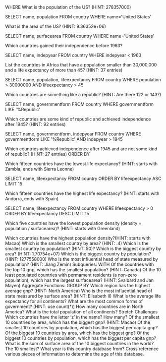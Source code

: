 WHERE
What is the population of the US? (HINT: 278357000)

SELECT name, population
FROM country
WHERE name='United States'


What is the area of the US? (HINT: 9.36352e+06)

SELECT name, surfacearea
FROM country
WHERE name='United States'

Which countries gained their independence before 1963?

SELECT name, indepyear
FROM country
WHERE indepyear < 1963

List the countries in Africa that have a population smaller than 30,000,000 and a life expectancy of more than 45? (HINT: 37 entries)

SELECT name, population, lifeexpectancy
FROM country
WHERE population > 30000000 AND lifeexpectancy > 45

Which countries are something like a republic? (HINT: Are there 122 or 143?)

SELECT name, governmentform
FROM country
WHERE governmentform
LIKE '%Republic'

Which countries are some kind of republic and achieved independence after 1945? (HINT: 92 entries)

SELECT name, governmentform, indepyear
FROM country
WHERE governmentform
LIKE '%Republic'
AND indepyear > 1945

Which countries achieved independence after 1945 and are not some kind of republic? (HINT: 27 entries)
ORDER BY

<!-- SELECT name, governmentform, indepyear
FROM country
WHERE indepyear > 1945 AND
NOT(governmentform = 'Republic') -->

Which fifteen countries have the lowest life expectancy? (HINT: starts with Zambia, ends with Sierra Leonne)

SELECT name, lifeexpectancy
FROM country
ORDER BY lifeexpectancy ASC
LIMIT 15

Which fifteen countries have the highest life expectancy? (HINT: starts with Andorra, ends with Spain)

SELECT name, lifeexpectancy
FROM country
WHERE lifeexpectancy > 0
ORDER BY lifeexpectancy DESC
LIMIT 15

Which five countries have the lowest population density (density = population / surfacearea)? (HINT: starts with Greenland)





Which countries have the highest population density?(HINT: starts with Macao)
Which is the smallest country by area? (HINT: .4)
Which is the smallest country by population? (HINT: 50)?
Which is the biggest country by area? (HINT: 1.70754e+07)
Which is the biggest country by population? (HINT: 1277558000)
Who is the most influential head of state measured by population? (HINT: Jiang Zemin)
Subqueries: WITH
Of the countries with the top 10 gnp, which has the smallest population? (HINT: Canada)
Of the 10 least populated countries with permament residents (a non-zero population), which has the largest surfacearea? (HINT: Svalbard and Jan Mayen)
Aggregate Functions: GROUP BY
Which region has the highest average gnp? (HINT: North America)
Who is the most influential head of state measured by surface area? (HINT: Elisabeth II)
What is the average life expectancy for all continents?
What are the most common forms of government? (HINT: use count(*))
How many countries are in North America?
What is the total population of all continents?
Stretch Challenges
Which countries have the letter ‘z’ in the name? How many?
Of the smallest 10 countries by area, which has the biggest gnp? (HINT: Macao)
Of the smallest 10 countries by population, which has the biggest per capita gnp?
Of the biggest 10 countries by area, which has the biggest gnp?
Of the biggest 10 countries by population, which has the biggest per capita gnp?
What is the sum of surface area of the 10 biggest countries in the world? The 10 smallest?
What year is this country database from? Cross reference various pieces of information to determine the age of this database.
